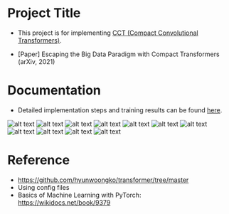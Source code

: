 # Project Title

- This project is for implementing [CCT (Compact Convolutional Transformers)](https://arxiv.org/pdf/2104.05704).

- [Paper] Escaping the Big Data Paradigm with Compact Transformers (arXiv, 2021)

# Documentation

- Detailed implementation steps and training results can be found [here](docs/example.pdf).

![alt text](/home/hayeon/CCT/pdf_images/image-0.png)
![alt text](/home/hayeon/CCT/pdf_images/image-1.png)
![alt text](/home/hayeon/CCT/pdf_images/image-2.png)
![alt text](/home/hayeon/CCT/pdf_images/image-3.png)
![alt text](/home/hayeon/CCT/pdf_images/image-4.png)
![alt text](/home/hayeon/CCT/pdf_images/image-5.png)
![alt text](/home/hayeon/CCT/pdf_images/image-6.png)
![alt text](/home/hayeon/CCT/pdf_images/image-7.png)
![alt text](/home/hayeon/CCT/pdf_images/image-8.png)
![alt text](/home/hayeon/CCT/pdf_images/image-9.png)
![alt text](/home/hayeon/CCT/pdf_images/image-10.png)

# Reference
- https://github.com/hyunwoongko/transformer/tree/master
- Using config files
- Basics of Machine Learning with PyTorch: https://wikidocs.net/book/9379
